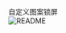 自定义图案锁屏   
![README](https://github.com/shineflower/LockPattern/blob/master/screenshots/lockpattern.gif)
